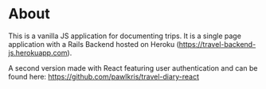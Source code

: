 # About

This is a vanilla JS application for documenting trips. It is a single page application with a Rails Backend hosted on Heroku (https://travel-backend-js.herokuapp.com). 

A second version made with React featuring user authentication and can be found here: https://github.com/pawlkris/travel-diary-react
